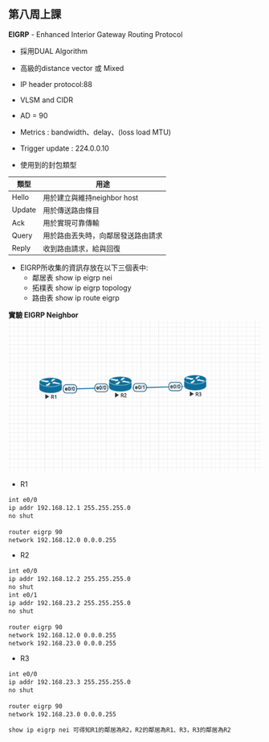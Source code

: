 ## 第八周上課

**EIGRP** - Enhanced Interior Gateway Routing Protocol

- 採用DUAL Algorithm
- 高級的distance vector 或 Mixed
- IP header protocol:88
- VLSM and CIDR
- AD = 90
- Metrics : bandwidth、delay、(loss load MTU)
- Trigger update : 224.0.0.10

- 使用到的封包類型

|類型 |用途|
|-----|--------|
|Hello  |用於建立與維持neighbor host |
|Update|用於傳送路由條目 |
|Ack  |用於實現可靠傳輸 |
|Query  |用於路由丟失時，向鄰居發送路由請求 |
|Reply |收到路由請求，給與回復 |

- EIGRP所收集的資訊存放在以下三個表中:
    - 鄰居表 show ip eigrp nei  
    - 拓樸表 show ip eigrp topology
    - 路由表 show ip route eigrp

**實驗 EIGRP Neighbor**
![1](1.PNG)
- R1
```
int e0/0
ip addr 192.168.12.1 255.255.255.0
no shut

router eigrp 90
network 192.168.12.0 0.0.0.255
```
- R2
```
int e0/0
ip addr 192.168.12.2 255.255.255.0
no shut
int e0/1
ip addr 192.168.23.2 255.255.255.0
no shut

router eigrp 90
network 192.168.12.0 0.0.0.255
network 192.168.23.0 0.0.0.255
```
- R3
```
int e0/0
ip addr 192.168.23.3 255.255.255.0
no shut

router eigrp 90
network 192.168.23.0 0.0.0.255
```
```
show ip eigrp nei 可得知R1的鄰居為R2，R2的鄰居為R1、R3，R3的鄰居為R2
```
